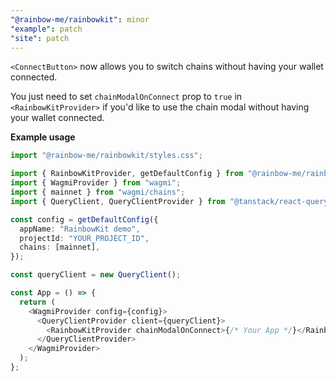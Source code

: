 ```yaml
---
"@rainbow-me/rainbowkit": minor
"example": patch
"site": patch
---
```


`<ConnectButton>` now allows you to switch chains without having your wallet connected. 

You just need to set `chainModalOnConnect` prop to `true` in `<RainbowKitProvider>` if you'd like to use the chain modal without having your wallet connected.

**Example usage**

```ts
import "@rainbow-me/rainbowkit/styles.css";

import { RainbowKitProvider, getDefaultConfig } from "@rainbow-me/rainbowkit";
import { WagmiProvider } from "wagmi";
import { mainnet } from "wagmi/chains";
import { QueryClient, QueryClientProvider } from "@tanstack/react-query";

const config = getDefaultConfig({
  appName: "RainbowKit demo",
  projectId: "YOUR_PROJECT_ID",
  chains: [mainnet],
});

const queryClient = new QueryClient();

const App = () => {
  return (
    <WagmiProvider config={config}>
      <QueryClientProvider client={queryClient}>
        <RainbowKitProvider chainModalOnConnect>{/* Your App */}</RainbowKitProvider>
      </QueryClientProvider>
    </WagmiProvider>
  );
};
```
